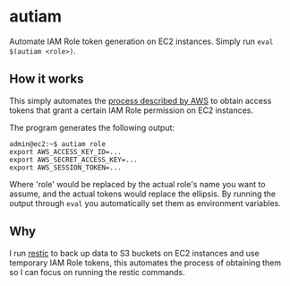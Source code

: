# autiam
Automate IAM Role token generation on EC2 instances. Simply run `eval $(autiam <role>)`.

## How it works
This simply automates the [process described by AWS](https://docs.aws.amazon.com/AWSEC2/latest/UserGuide/iam-roles-for-amazon-ec2.html#instance-metadata-security-credentials)
to obtain access tokens that grant a certain IAM Role permission on EC2 instances.

The program generates the following output:

```shell
admin@ec2:~$ autiam role
export AWS_ACCESS_KEY_ID=...
export AWS_SECRET_ACCESS_KEY=...
export AWS_SESSION_TOKEN=...
```

Where 'role' would be replaced by the actual role's name you want to assume, and the actual tokens
would replace the ellipsis. By running the output through `eval` you automatically set them as environment
variables.

## Why
I run [restic](https://restic.net/) to back up data to S3 buckets on EC2 instances and use temporary IAM Role tokens,
this automates the process of obtaining them so I can focus on running the restic commands.
